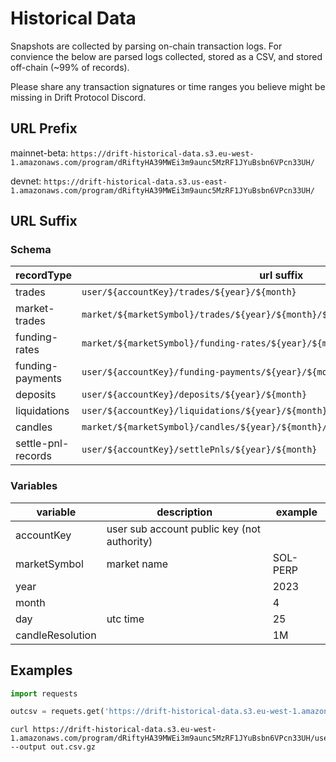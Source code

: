# Historical Data

Snapshots are collected by parsing on-chain transaction logs. For convience the below are parsed logs collected, stored as a CSV, and stored off-chain (~99% of records). 

Please share any transaction signatures or time ranges you believe might be missing in Drift Protocol Discord.

## URL Prefix
mainnet-beta:  `https://drift-historical-data.s3.eu-west-1.amazonaws.com/program/dRiftyHA39MWEi3m9aunc5MzRF1JYuBsbn6VPcn33UH/`

devnet: `https://drift-historical-data.s3.us-east-1.amazonaws.com/program/dRiftyHA39MWEi3m9aunc5MzRF1JYuBsbn6VPcn33UH/`

## URL Suffix

### Schema
| recordType | url suffix |
| --- | --- |
| trades | `user/${accountKey}/trades/${year}/${month}` |
| market-trades | `market/${marketSymbol}/trades/${year}/${month}/${day}` |
| funding-rates | `market/${marketSymbol}/funding-rates/${year}/${month}` |
| funding-payments | `user/${accountKey}/funding-payments/${year}/${month}` |
| deposits | `user/${accountKey}/deposits/${year}/${month}` |
| liquidations | `user/${accountKey}/liquidations/${year}/${month}` |
| candles | `market/${marketSymbol}/candles/${year}/${month}/resolution/${candleResolution}` |
| settle-pnl-records | `user/${accountKey}/settlePnls/${year}/${month}` |

### Variables
| variable | description | example |
| --- | --- | --- |
| accountKey | user sub account public key (not authority) | |
| marketSymbol | market name | SOL-PERP |
| year |  | 2023 |
| month |  | 4 |
| day | utc time | 25 | 
| candleResolution | | 1M |


## Examples


```python
import requests

outcsv = requets.get('https://drift-historical-data.s3.eu-west-1.amazonaws.com/program/dRiftyHA39MWEi3m9aunc5MzRF1JYuBsbn6VPcn33UH/user/2dy78vpWpquDgAoLB8w8Ewfns9WXYzQx4CGt3HSgZLEe/trades/2023/4')'
```

```shell
curl https://drift-historical-data.s3.eu-west-1.amazonaws.com/program/dRiftyHA39MWEi3m9aunc5MzRF1JYuBsbn6VPcn33UH/user/2dy78vpWpquDgAoLB8w8Ewfns9WXYzQx4CGt3HSgZLEe/trades/2023/4 --output out.csv.gz
```